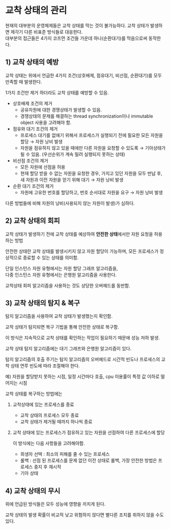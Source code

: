 # 교착 상태의 관리

현재의 대부분의 운영체제들은 교착 상태를 막는 것이 불가능하다. 교착 상태가 발생하면 제각기 다른 비표준 방식들로 대응한다.  
대부분의 접근들은 4가지 코프먼 조건들 가운데 하나(순환대기)를 막음으로써 동작한다.

## 1) 교착 상태의 예방

교착 상태는 위에서 언급한 4가지 조건(상호배제, 점유대기, 비선점, 순환대기)를 모두 만족할 때 발생한다.

1가지 조건만 제거 하더라도 교착 상태를 예방할 수 있음.

-   상호배제 조건의 제거
    -   공유자원에 대한 경쟁상태가 발생할 수 있음.
    -   경쟁상태의 문제를 해결하는 thread synchronization이나 immutable object 사용을 고려해야 함.
-   점유와 대기 조건의 제거
    -   프로세스 대기를 없애기 위해서 프로세스가 실행되기 전에 필요한 모든 자원을 할당
        → 자원 낭비 발생
    -   자원을 점유하지 않고 있을 때에만 다른 자원을 요청할 수 있도록
        → 기아상태가 될 수 있음. (우선순위가 계속 밀려 실행되지 못하는 상태)
-   비선점 조건의 제거
    -   모든 자원에 선점을 허용
    -   현재 할당 받을 수 없는 자원을 요청한 경우, 가지고 있던 자원을 모두 반납 후, 새 자원과 이전 자원을 얻기 위해 대기
        → 자원 낭비 발생
-   순환 대기 조건의 제거
    -   자원에 고유한 번호를 할당하고, 번호 순서대로 자원을 요구
        → 자원 낭비 발생

다른 방법들에 비해 자원의 낭비(사용되지 않는 자원이 발생)가 심하다.

## 2) 교착 상태의 회피

교착 상태가 발생하기 전에 교착 상태를 예상하여 **안전한 상태**에서만 자원 요청을 허용하는 방법

안전한 상태란 교착 상태를 발생시키지 않고 자원 할당이 가능하며, 모든 프로세스가 정상적으로 종료할 수 있는 상태를 의미함.

단일 인스턴스 자원 유형에서는 자원 할당 그래프 알고리즘을,  
다중 인스턴스 자원 유형에서는 은행원 알고리즘을 사용한다.

교착상태 회피 알고리즘을 사용하는 것도 상당한 오버헤드를 동반함.

## 3) 교착 상태의 탐지 & 복구

탐지 알고리즘을 사용하여 교착 상태가 발생했는지 확인함.

교착 상태가 탐지되면 복구 기법을 통해 안전한 상태로 복구함.

이 방식은 지속적으로 교착 상태를 확인하는 작업이 필요하기 때문에 성능 저하 발생.

교착 상태 탐지 알고리즘에는 대기 그래프와 은행원 알고리즘이 있다.

탐지 알고리즘의 호출 주기는 탐지 알고리즘의 오버헤드로 시간적 빈도나 프로세스의 교착 상태 연루 빈도에 따라 조절해야 한다.

예) 자원을 할당받지 못하는 시점, 일정 시간마다 호출, cpu 이용률이 특정 값 이하로 떨어지는 시점

교착 상태를 복구하는 방법에는

1.  교착상태에 있는 프로세스를 종료
    -   교착 상태의 프로세스 모두 종료
    -   교착 상태가 제거될 때까지 하나씩 종료
2.  교착 상태에 있는 프로세스가 점유하고 있는 자원을 선점하여 다른 프로세스에 할당

    이 방식에는 다음 사항들을 고려해야함.

    -   희생자 선택 : 최소의 피해를 줄 수 있는 프로세스
    -   롤백 : 선점 된 프로세스를 문제 없던 이전 상태로 롤백, 가장 안전한 방법은 프로세스 중지 후 재시작
    -   기아 상태

## 4) 교착 상태의 무시

위에 언급된 방식들은 모두 성능에 영향을 끼치게 된다.

교착 상태의 발생 확률이 비교적 낮고 위험하지 않다면 별다른 조치를 취하지 않을 수도 있다.
